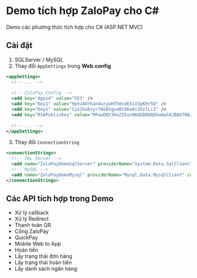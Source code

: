 ﻿# Demo tích hợp ZaloPay cho C#

Demo các phương thức tích hợp cho C# (ASP.NET MVC)

## Cài đặt

1. SQLServer / MySQL
2. Thay đổi `AppSettings` trong **Web.config**

```xml
<appSettings>
  <!-- ... -->
  
  <!-- ZaloPay Config -->
  <add key="Appid" value="553" />
  <add key="Key1" value="9phuAOYhan4urywHTh0ndEXiV3pKHr5Q" />
  <add key="Key2" value="Iyz2habzyr7AG8SgvoBCbKwKi3UzlLi3" />
  <add key="RSAPublicKey" value="MFwwDQYJKoZIhvcNAQEBBQADSwAwSAJBAOfB6/x0b5UiLkU3pOdcnXIkuCSzmvlVhDJKv1j3yBCyvsgAHacVXd+7WDPcCJmjSEKlRV6bBJWYam5vo7RB740CAwEAAQ==" />
  
  <!-- ... -->
</appSettings>
```

3. Thay đổi `ConnectionString`

```xml
<connectionStrings>
  <!-- SQL Server -->
  <add name="ZaloPayDemoSqlServer" providerName="System.Data.SqlClient" connectionString="Server=.\SQLEXPRESS;Database=zalopay-demo;User Id=zlpdemo;Password=123456;" />
  <!-- MySQL -->
  <add name="ZaloPayDemoMysql" providerName="Mysql.Data.MysqlClient" connectionString="server=127.0.0.1;database=zalopay-demo;uid=root;charset=utf8;" />
</connectionStrings>
```

## Các API tích hợp trong Demo

* Xử lý callback
* Xử lý Redirect
* Thanh toán QR
* Cổng ZaloPay
* QuickPay
* Mobile Web to App
* Hoàn tiền
* Lấy trạng thái đơn hàng
* Lấy trạng thái hoàn tiền
* Lấy danh sách ngân hàng